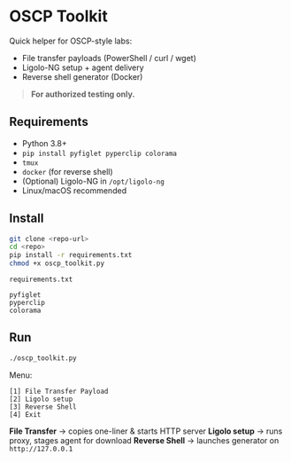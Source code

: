 # OSCP Toolkit

Quick helper for OSCP-style labs:

* File transfer payloads (PowerShell / curl / wget)
* Ligolo-NG setup + agent delivery
* Reverse shell generator (Docker)

> **For authorized testing only.**

## Requirements

* Python 3.8+
* `pip install pyfiglet pyperclip colorama`
* `tmux`
* `docker` (for reverse shell)
* (Optional) Ligolo-NG in `/opt/ligolo-ng`
* Linux/macOS recommended

## Install

```bash
git clone <repo-url>
cd <repo>
pip install -r requirements.txt
chmod +x oscp_toolkit.py
```

`requirements.txt`

```
pyfiglet
pyperclip
colorama
```

## Run

```bash
./oscp_toolkit.py
```

Menu:

```
[1] File Transfer Payload
[2] Ligolo setup
[3] Reverse Shell
[4] Exit
```

**File Transfer** → copies one-liner & starts HTTP server
**Ligolo setup** → runs proxy, stages agent for download
**Reverse Shell** → launches generator on `http://127.0.0.1`
